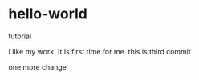 # hello-world
tutorial

I like my work. 
It is first time for me.
this is third commit

one more change

